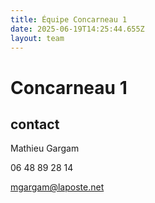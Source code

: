 ```yaml
---
title: Équipe Concarneau 1
date: 2025-06-19T14:25:44.655Z
layout: team
---
```


# Concarneau 1



## contact 

Mathieu Gargam

 06 48 89 28 14

mgargam@laposte.net


